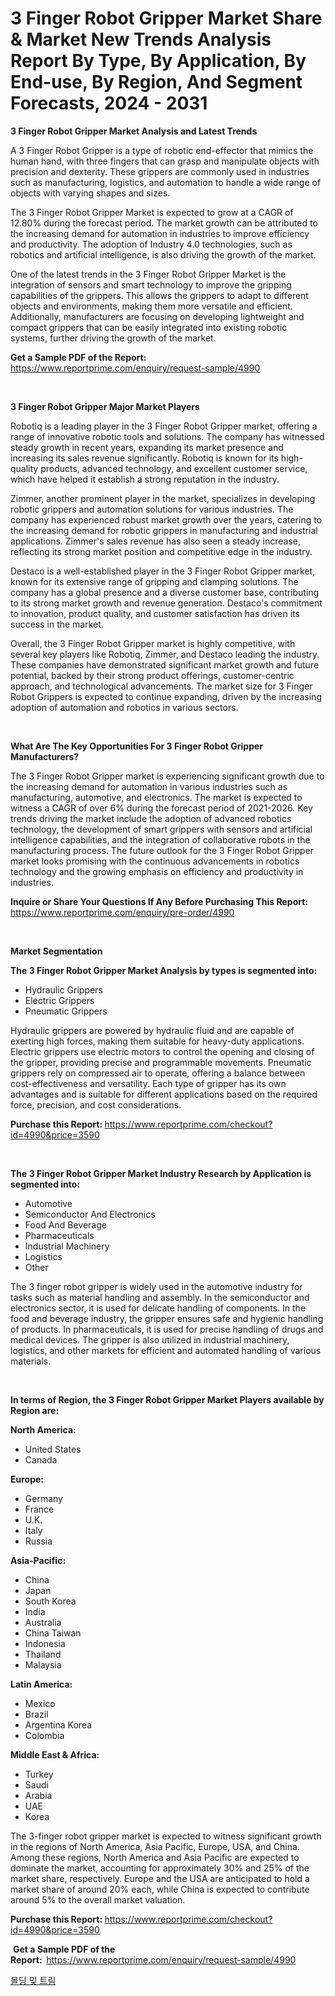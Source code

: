 <p><h1>3 Finger Robot Gripper Market Share & Market New Trends Analysis Report By Type, By Application, By End-use, By Region, And Segment Forecasts, 2024 - 2031</h1></p><p><strong>3 Finger Robot Gripper Market Analysis and Latest Trends</strong></p>
<p><p>A 3 Finger Robot Gripper is a type of robotic end-effector that mimics the human hand, with three fingers that can grasp and manipulate objects with precision and dexterity. These grippers are commonly used in industries such as manufacturing, logistics, and automation to handle a wide range of objects with varying shapes and sizes.</p><p>The 3 Finger Robot Gripper Market is expected to grow at a CAGR of 12.80% during the forecast period. The market growth can be attributed to the increasing demand for automation in industries to improve efficiency and productivity. The adoption of Industry 4.0 technologies, such as robotics and artificial intelligence, is also driving the growth of the market.</p><p>One of the latest trends in the 3 Finger Robot Gripper Market is the integration of sensors and smart technology to improve the gripping capabilities of the grippers. This allows the grippers to adapt to different objects and environments, making them more versatile and efficient. Additionally, manufacturers are focusing on developing lightweight and compact grippers that can be easily integrated into existing robotic systems, further driving the growth of the market.</p></p>
<p><strong>Get a Sample PDF of the Report:&nbsp;</strong> <a href="https://www.reportprime.com/enquiry/request-sample/4990">https://www.reportprime.com/enquiry/request-sample/4990</a></p>
<p>&nbsp;</p>
<p><strong>3 Finger Robot Gripper Major Market Players</strong></p>
<p><p>Robotiq is a leading player in the 3 Finger Robot Gripper market, offering a range of innovative robotic tools and solutions. The company has witnessed steady growth in recent years, expanding its market presence and increasing its sales revenue significantly. Robotiq is known for its high-quality products, advanced technology, and excellent customer service, which have helped it establish a strong reputation in the industry.</p><p>Zimmer, another prominent player in the market, specializes in developing robotic grippers and automation solutions for various industries. The company has experienced robust market growth over the years, catering to the increasing demand for robotic grippers in manufacturing and industrial applications. Zimmer's sales revenue has also seen a steady increase, reflecting its strong market position and competitive edge in the industry.</p><p>Destaco is a well-established player in the 3 Finger Robot Gripper market, known for its extensive range of gripping and clamping solutions. The company has a global presence and a diverse customer base, contributing to its strong market growth and revenue generation. Destaco's commitment to innovation, product quality, and customer satisfaction has driven its success in the market.</p><p>Overall, the 3 Finger Robot Gripper market is highly competitive, with several key players like Robotiq, Zimmer, and Destaco leading the industry. These companies have demonstrated significant market growth and future potential, backed by their strong product offerings, customer-centric approach, and technological advancements. The market size for 3 Finger Robot Grippers is expected to continue expanding, driven by the increasing adoption of automation and robotics in various sectors.</p></p>
<p>&nbsp;</p>
<p><strong>What Are The Key Opportunities For 3 Finger Robot Gripper Manufacturers?</strong></p>
<p><p>The 3 Finger Robot Gripper market is experiencing significant growth due to the increasing demand for automation in various industries such as manufacturing, automotive, and electronics. The market is expected to witness a CAGR of over 6% during the forecast period of 2021-2026. Key trends driving the market include the adoption of advanced robotics technology, the development of smart grippers with sensors and artificial intelligence capabilities, and the integration of collaborative robots in the manufacturing process. The future outlook for the 3 Finger Robot Gripper market looks promising with the continuous advancements in robotics technology and the growing emphasis on efficiency and productivity in industries.</p></p>
<p><strong>Inquire or Share Your Questions If Any Before Purchasing This Report:</strong> <a href="https://www.reportprime.com/enquiry/pre-order/4990">https://www.reportprime.com/enquiry/pre-order/4990</a></p>
<p>&nbsp;</p>
<p><strong>Market Segmentation</strong></p>
<p><strong>The 3 Finger Robot Gripper Market Analysis by types is segmented into:</strong></p>
<p><ul><li>Hydraulic Grippers</li><li>Electric Grippers</li><li>Pneumatic Grippers</li></ul></p>
<p><p>Hydraulic grippers are powered by hydraulic fluid and are capable of exerting high forces, making them suitable for heavy-duty applications. Electric grippers use electric motors to control the opening and closing of the gripper, providing precise and programmable movements. Pneumatic grippers rely on compressed air to operate, offering a balance between cost-effectiveness and versatility. Each type of gripper has its own advantages and is suitable for different applications based on the required force, precision, and cost considerations.</p></p>
<p><strong>Purchase this Report:&nbsp;</strong><a href="https://www.reportprime.com/checkout?id=4990&price=3590">https://www.reportprime.com/checkout?id=4990&price=3590</a></p>
<p>&nbsp;</p>
<p><strong>The 3 Finger Robot Gripper Market Industry Research by Application is segmented into:</strong></p>
<p><ul><li>Automotive</li><li>Semiconductor And Electronics</li><li>Food And Beverage</li><li>Pharmaceuticals</li><li>Industrial Machinery</li><li>Logistics</li><li>Other</li></ul></p>
<p><p>The 3 finger robot gripper is widely used in the automotive industry for tasks such as material handling and assembly. In the semiconductor and electronics sector, it is used for delicate handling of components. In the food and beverage industry, the gripper ensures safe and hygienic handling of products. In pharmaceuticals, it is used for precise handling of drugs and medical devices. The gripper is also utilized in industrial machinery, logistics, and other markets for efficient and automated handling of various materials.</p></p>
<p>&nbsp;</p>
<p><strong>In terms of Region, the 3 Finger Robot Gripper Market Players available by Region are:</strong></p>
<p>
    <p> <strong> North America: </strong>
        <ul>
            <li>United States</li>
            <li>Canada</li>
        </ul>
        </p> 
    <p> <strong> Europe: </strong>
        <ul>
            <li>Germany</li>
            <li>France</li>
            <li>U.K.</li>
            <li>Italy</li>
            <li>Russia</li>
        </ul>
        </p> 
    <p> <strong> Asia-Pacific: </strong>
        <ul>
            <li>China</li>
            <li>Japan</li>
            <li>South Korea</li>
            <li>India</li>
            <li>Australia</li>
            <li>China Taiwan</li>
            <li>Indonesia</li>
            <li>Thailand</li>
            <li>Malaysia</li>
        </ul>
        </p> 
    <p> <strong> Latin America: </strong>
        <ul>
            <li>Mexico</li>
            <li>Brazil</li>
            <li>Argentina Korea</li>
            <li>Colombia</li>
        </ul>
        </p> 
    <p> <strong> Middle East & Africa: </strong>
        <ul>
            <li>Turkey</li>
            <li>Saudi</li>
            <li>Arabia</li>
            <li>UAE</li>
            <li>Korea</li>
        </ul>
    </p>
    </p>
<p><p>The 3-finger robot gripper market is expected to witness significant growth in the regions of North America, Asia Pacific, Europe, USA, and China. Among these regions, North America and Asia Pacific are expected to dominate the market, accounting for approximately 30% and 25% of the market share, respectively. Europe and the USA are anticipated to hold a market share of around 20% each, while China is expected to contribute around 5% to the overall market valuation.</p></p>
<p><strong>Purchase this Report: </strong><a href="https://www.reportprime.com/checkout?id=4990&price=3590">https://www.reportprime.com/checkout?id=4990&price=3590</a></p>
<p>&nbsp;<strong>Get a Sample PDF of the Report:&nbsp;&nbsp;</strong><a href="https://www.reportprime.com/enquiry/request-sample/4990">https://www.reportprime.com/enquiry/request-sample/4990</a></p>
<p><strong></strong></p>
<p><p><a href="https://github.com/vss5505pa7z1p/Market-Research-Report-List-1/blob/main/716912314289.md">몰딩 및 트림</a></p></p>